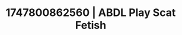 ---
categories:
- Swimmer
- Bedroom eyes
- Glowing skin
- Sultry laughter
- Vintage boudoir
image: /assets/images/1747800862560.jpg
layout: post
seo:
  description: Featured content with high-quality ABDL Play, Scat Fetish. HD images
    available.
  keywords: ABDL Play, Scat Fetish
  og_image: /assets/images/1747800862560.jpg
  schema_type: VisualArtwork
tags:
- ABDL Play
- '#1747800862560'
- Scat Fetish
title: 1747800862560 | ABDL Play Scat Fetish
---